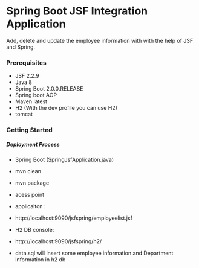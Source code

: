 # Spring Boot JSF Integration Application
Add, delete and update the employee information with with the help of JSF and Spring. 


### Prerequisites
- JSF 2.2.9
- Java 8
- Spring Boot 2.0.0.RELEASE 
- Spring boot AOP
- Maven latest
- H2 (With the dev profile you can use H2)
- tomcat

### Getting Started
##### Deployment Process
- Spring Boot (SpringJsfApplication.java)
- mvn clean
- mvn package 
- acess point

- applicaiton :
- http://localhost:9090/jsfspring/employeelist.jsf
-  H2 DB console:
-  http://localhost:9090/jsfspring/h2/

- data.sql will insert some employee information and Department information in h2 db
